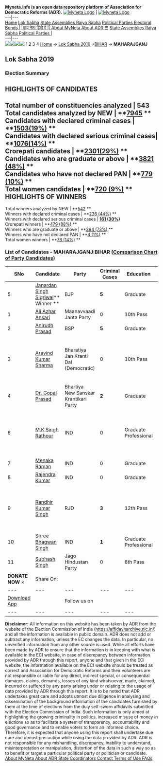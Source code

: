 **Myneta.info is an open data repository platform of Association for Democratic Reforms (ADR).**
[![Myneta Logo](https://www.myneta.info/lib/img/myneta-logo.png)](https://www.myneta.info/) | [![Myneta Logo](https://www.myneta.info/lib/img/adr-logo.png)](https://adrindia.org)  
---|---  
[Home](https://www.myneta.info/) [Lok Sabha](https://www.myneta.info/#ls "Lok Sabha") [ State Assemblies ](https://www.myneta.info/#sa "State Assemblies") [Rajya Sabha](https://www.myneta.info/#rs "Rajya Sabha") [Political Parties ](https://www.myneta.info/party "Political Parties") [ Electoral Bonds ](https://www.myneta.info/electoral_bonds "Electoral Bonds") [ || माय नेता हिंदी में || ](https://translate.google.co.in/translate?prev=hp&hl=en&js=y&u=www.myneta.info&sl=en&tl=hi&history_state0=) [ About MyNeta ](https://adrindia.org/content/about-myneta) [ About ADR ](https://adrindia.org/about-adr/who-we-are) [☰](javascript:void\(0\))
[ State Assemblies ](https://www.myneta.info/#sa "State Assemblies") [ Rajya Sabha ](https://www.myneta.info/#rs "Rajya Sabha") [ Political Parties ](https://www.myneta.info/party "Political Parties")
|   
---|---  
![](https://www.myneta.info/lib/img/banner/banner-1.png)![](https://www.myneta.info/lib/img/banner/banner-2.png)![](https://www.myneta.info/lib/img/banner/banner-3.png)![](https://www.myneta.info/lib/img/banner/banner-4.png)
1  2  3  4 
[Home](https://www.myneta.info/) → [Lok Sabha 2019](https://www.myneta.info/LokSabha2019/)→[BIHAR](https://www.myneta.info/LokSabha2019/index.php?action=show_constituencies&state_id=37) → **MAHARAJGANJ**
### 
## Lok Sabha 2019
###  Election Summary 
HIGHLIGHTS OF CANDIDATES  
---  
Total number of constituencies analyzed |  543   
Total candidates analyzed by NEW | **[7945](https://www.myneta.info/LokSabha2019/index.php?action=summary&subAction=candidates_analyzed&sort=candidate#summary) **  
Candidates with declared criminal cases | **[1503(19%)](https://www.myneta.info/LokSabha2019/index.php?action=summary&subAction=crime&sort=candidate#summary) **  
Candidates with declared serious criminal cases| **[1076(14%)](https://www.myneta.info/LokSabha2019/index.php?action=summary&subAction=serious_crime&sort=candidate#summary) **  
Crorepati candidates | **[2301(29%)](https://www.myneta.info/LokSabha2019/index.php?action=summary&subAction=crorepati&sort=candidate#summary) **  
Candidates who are graduate or above | **[3821 (48%)](https://www.myneta.info/LokSabha2019/index.php?action=summary&subAction=education&sort=candidate#summary) **  
Candidates who have not declared PAN | **[779 (10%)](https://www.myneta.info/LokSabha2019/index.php?action=summary&subAction=without_pan&sort=candidate#summary) **  
Total women candidates | **[720 (9%)](https://www.myneta.info/LokSabha2019/index.php?action=summary&subAction=women_candidate&sort=candidate#summary) **  
HIGHLIGHTS OF WINNERS  
---  
Total winners analyzed by NEW | **[542](https://www.myneta.info/LokSabha2019/index.php?action=summary&subAction=winner_analyzed&sort=candidate#summary) **  
Winners with declared criminal cases | **[236 (44%)](https://www.myneta.info/LokSabha2019/index.php?action=summary&subAction=winner_crime&sort=candidate#summary) **  
Winners with declared serious criminal cases | **[161 (30%)](https://www.myneta.info/LokSabha2019/index.php?action=summary&subAction=winner_serious_crime&sort=candidate#summary)**  
Crorepati winners | **[479 (88%)](https://www.myneta.info/LokSabha2019/index.php?action=summary&subAction=winner_crorepati&sort=candidate#summary) **  
Winners who are graduate or above | **[394 (73%)](https://www.myneta.info/LokSabha2019/index.php?action=summary&subAction=winner_education&sort=candidate#summary) **  
Winners who have not declared PAN | **[4 (1%)](https://www.myneta.info/LokSabha2019/index.php?action=summary&subAction=winner_without_pan&sort=candidate#summary) **  
Total women winners | **[78 (14%)](https://www.myneta.info/LokSabha2019/index.php?action=summary&subAction=winner_women&sort=candidate#summary) **  
### List of Candidates - MAHARAJGANJ:BIHAR ([Comparison Chart of Party Candidates](https://www.myneta.info/LokSabha2019/comparisonchart.php?constituency_id=507))
SNo | Candidate| Party| Criminal Cases| Education| Age| Total Assets| Liabilities  
---|---|---|---|---|---|---|---  
5  | [Janardan Singh Sigriwal](https://www.myneta.info/LokSabha2019/candidate.php?candidate_id=12079)** Winner ** | BJP | **5** | Graduate| 55 | Rs 1,04,51,986 ~ 1 Crore+ | Rs 3,76,000 ~ 3 Lacs+  
1  | [Ali Azhar Ansari](https://www.myneta.info/LokSabha2019/candidate.php?candidate_id=12840) | Maanavvaadi Janta Party | 0 | 10th Pass| 60 | Rs 30,35,000 ~ 30 Lacs+ | Rs 15,000 ~ 15 Thou+  
2  | [Anirudh Prasad](https://www.myneta.info/LokSabha2019/candidate.php?candidate_id=12083) | BSP | **5** | Graduate| 54 | Rs 7,98,25,395 ~ 7 Crore+ | Rs 2,24,04,267 ~ 2 Crore+  
3  | [Aravind Kumar Sharma](https://www.myneta.info/LokSabha2019/candidate.php?candidate_id=12081) | Bharatiya Jan Kranti Dal (Democratic) | 0 | 10th Pass| 55 | ![](https://myneta.info/image_v2.php?myneta_folder=LokSabha2019&candidate_id=12081&col=ta) | ![](https://myneta.info/image_v2.php?myneta_folder=LokSabha2019&candidate_id=12081&col=lia)  
4  | [Dr. Gopal Prasad](https://www.myneta.info/LokSabha2019/candidate.php?candidate_id=12501) | Bhartiya New Sanskar Krantikari Party | **2** | Graduate| 68 | Rs 76,25,000 ~ 76 Lacs+ | Rs 0 ~   
6  | [M.K.Singh Rathour](https://www.myneta.info/LokSabha2019/candidate.php?candidate_id=12080) | IND | 0 | Graduate Professional| 47 | ![](https://myneta.info/image_v2.php?myneta_folder=LokSabha2019&candidate_id=12080&col=ta) | ![](https://myneta.info/image_v2.php?myneta_folder=LokSabha2019&candidate_id=12080&col=lia)  
7  | [Menaka Raman](https://www.myneta.info/LokSabha2019/candidate.php?candidate_id=12500) | IND | 0 | Graduate| 38 | Rs 78,14,034 ~ 78 Lacs+ | Rs 16,78,000 ~ 16 Lacs+  
8  | [Rajendra Kumar](https://www.myneta.info/LokSabha2019/candidate.php?candidate_id=12086) | IND | 0 | Graduate| 46 | Rs 18,53,206 ~ 18 Lacs+ | Rs 0 ~   
9  | [Randhir Kumar Singh](https://www.myneta.info/LokSabha2019/candidate.php?candidate_id=12077) | RJD | **3** | 12th Pass| 36 | ![](https://myneta.info/image_v2.php?myneta_folder=LokSabha2019&candidate_id=12077&col=ta) | ![](https://myneta.info/image_v2.php?myneta_folder=LokSabha2019&candidate_id=12077&col=lia)  
10  | [Shree Bhagwan Singh](https://www.myneta.info/LokSabha2019/candidate.php?candidate_id=12078) | IND | **1** | Graduate Professional| 67 | Rs 1,34,59,000 ~ 1 Crore+ | Rs 9,50,000 ~ 9 Lacs+  
11  | [Subhash Singh](https://www.myneta.info/LokSabha2019/candidate.php?candidate_id=12082) | Jago Hindustan Party | 0 | 8th Pass| 45 | Rs 3,71,25,000 ~ 3 Crore+ | Rs 0 ~   
|  **DONATE NOW** × |  Share On:  | [](https://api.whatsapp.com/send?text=https%3A%2F%2Fmyneta.info%2Fpunjab2022%2Findex.php%3Faction%3Dshow_constituencies%26state_id%3D19) | [](https://www.facebook.com/sharer/sharer.php?u=https%3A%2F%2Fmyneta.info%2Fpunjab2022%2Findex.php%3Faction%3Dshow_constituencies%26state_id%3D19) | [](https://twitter.com/share?url=https%3A%2F%2Fmyneta.info%2Fpunjab2022%2Findex.php%3Faction%3Dshow_constituencies%26state_id%3D19)  
---|---|---|---|---  
| [ Download App ](https://play.google.com/store/apps/details?id=com.webrosoft.myneta1&pcampaignid=pcampaignidMKT-Other-global-all-co-prtnr-py-PartBadge-Mar2515-1) | [](https://play.google.com/store/apps/details?id=com.webrosoft.myneta1&pcampaignid=pcampaignidMKT-Other-global-all-co-prtnr-py-PartBadge-Mar2515-1) |  Follow us on  | [](https://www.facebook.com/adrindia.org/) | [](https://twitter.com/adrspeaks) | [](https://groups.google.com/g/national-election-watch?hl=en&pli=1) | [](https://www.instagram.com/adrspeaks/) | [](https://www.youtube.com/user/adrspeaks) | [](https://sharechat.com/profile/adrspeaks)  
---|---|---|---|---|---|---|---|---  
**Disclaimer:** All information on this website has been taken by ADR from the website of the Election Commission of India (https://affidavitarchive.nic.in/) and all the information is available in public domain. ADR does not add or subtract any information, unless the EC changes the data. In particular, no unverified information from any other source is used. While all efforts have been made by ADR to ensure that the information is in keeping with what is available in the ECI website, in case of discrepancy between information provided by ADR through this report, anyone and that given in the ECI website, the information available on the ECI website should be treated as correct and Association for Democratic Reforms and their volunteers are not responsible or liable for any direct, indirect special, or consequential damages, claims, demands, losses of any kind whatsoever, made, claimed, incurred or suffered by any party arising under or relating to the usage of data provided by ADR through this report. It is to be noted that ADR undertakes great care and adopts utmost due diligence in analysing and dissemination of the background information of the candidates furnished by them at the time of elections from the duly self-sworn affidavits submitted with the Election Commission of India. Such information is only aimed at highlighting the growing criminality in politics, increased misuse of money in elections so as to facilitate a system of transparency, accountability and good governance and to enable voters to form an informed choice. Therefore, it is expected that anyone using this report shall undertake due care and utmost precaution while using the data provided by ADR. ADR is not responsible for any mishandling, discrepancy, inability to understand, misinterpretation or manipulation, distortion of the data in such a way so as to benefit or target a particular political party or politician or candidate. 
[ About MyNeta ](https://adrindia.org/content/about-myneta) [ About ADR ](https://adrindia.org/about-adr/who-we-are) [ State Coordinators ](https://adrindia.org/about-adr/state-coordinators) [ Contact ](https://adrindia.org/contact-us) [ Terms of Use ](https://adrindia.org/content/adr-terms-use) [ FAQs ](https://adrindia.org/content/faqs)
